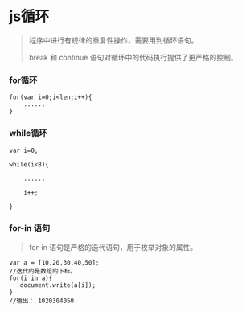 # js循环

> 程序中进行有规律的重复性操作，需要用到循环语句。
>
> break 和 continue 语句对循环中的代码执行提供了更严格的控制。

### **for循环**

```
for(var i=0;i<len;i++){
    ......
}
```

### **while循环**

```
var i=0;

while(i<8){

    ......

    i++;

}
```

### for-in 语句

> for-in 语句是严格的迭代语句，用于枚举对象的属性。

```
var a = [10,20,30,40,50];
//迭代的是数组的下标。
for(i in a){
   document.write(a[i]);
}
//输出： 1020304050
```



